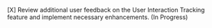[X] Review additional user feedback on the User Interaction Tracking feature and implement necessary enhancements. (In Progress)